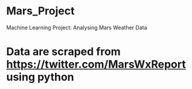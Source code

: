 # Mars_Project
Machine Learning Project: Analysing Mars Weather Data

# Data are scraped from https://twitter.com/MarsWxReport using python
